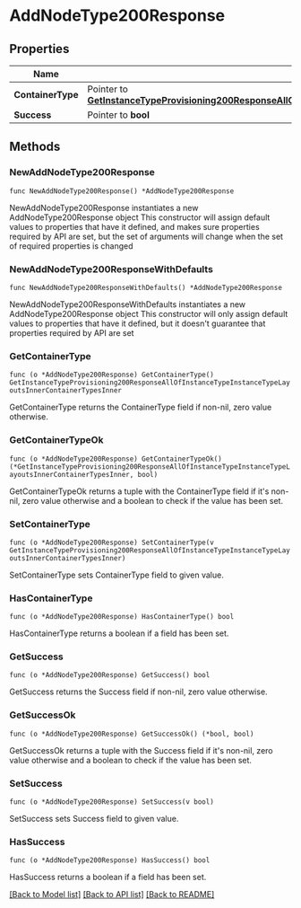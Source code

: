 # AddNodeType200Response

## Properties

Name | Type | Description | Notes
------------ | ------------- | ------------- | -------------
**ContainerType** | Pointer to [**GetInstanceTypeProvisioning200ResponseAllOfInstanceTypeInstanceTypeLayoutsInnerContainerTypesInner**](GetInstanceTypeProvisioning200ResponseAllOfInstanceTypeInstanceTypeLayoutsInnerContainerTypesInner.md) |  | [optional] 
**Success** | Pointer to **bool** |  | [optional] 

## Methods

### NewAddNodeType200Response

`func NewAddNodeType200Response() *AddNodeType200Response`

NewAddNodeType200Response instantiates a new AddNodeType200Response object
This constructor will assign default values to properties that have it defined,
and makes sure properties required by API are set, but the set of arguments
will change when the set of required properties is changed

### NewAddNodeType200ResponseWithDefaults

`func NewAddNodeType200ResponseWithDefaults() *AddNodeType200Response`

NewAddNodeType200ResponseWithDefaults instantiates a new AddNodeType200Response object
This constructor will only assign default values to properties that have it defined,
but it doesn't guarantee that properties required by API are set

### GetContainerType

`func (o *AddNodeType200Response) GetContainerType() GetInstanceTypeProvisioning200ResponseAllOfInstanceTypeInstanceTypeLayoutsInnerContainerTypesInner`

GetContainerType returns the ContainerType field if non-nil, zero value otherwise.

### GetContainerTypeOk

`func (o *AddNodeType200Response) GetContainerTypeOk() (*GetInstanceTypeProvisioning200ResponseAllOfInstanceTypeInstanceTypeLayoutsInnerContainerTypesInner, bool)`

GetContainerTypeOk returns a tuple with the ContainerType field if it's non-nil, zero value otherwise
and a boolean to check if the value has been set.

### SetContainerType

`func (o *AddNodeType200Response) SetContainerType(v GetInstanceTypeProvisioning200ResponseAllOfInstanceTypeInstanceTypeLayoutsInnerContainerTypesInner)`

SetContainerType sets ContainerType field to given value.

### HasContainerType

`func (o *AddNodeType200Response) HasContainerType() bool`

HasContainerType returns a boolean if a field has been set.

### GetSuccess

`func (o *AddNodeType200Response) GetSuccess() bool`

GetSuccess returns the Success field if non-nil, zero value otherwise.

### GetSuccessOk

`func (o *AddNodeType200Response) GetSuccessOk() (*bool, bool)`

GetSuccessOk returns a tuple with the Success field if it's non-nil, zero value otherwise
and a boolean to check if the value has been set.

### SetSuccess

`func (o *AddNodeType200Response) SetSuccess(v bool)`

SetSuccess sets Success field to given value.

### HasSuccess

`func (o *AddNodeType200Response) HasSuccess() bool`

HasSuccess returns a boolean if a field has been set.


[[Back to Model list]](../README.md#documentation-for-models) [[Back to API list]](../README.md#documentation-for-api-endpoints) [[Back to README]](../README.md)


